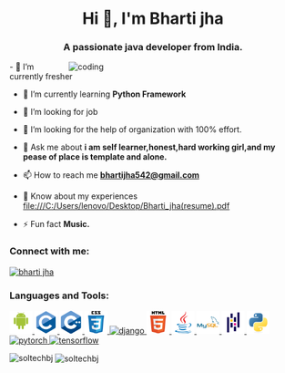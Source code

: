 <h1 align="center">Hi 👋, I'm Bharti jha</h1>

<h3 align="center">A passionate java developer from India.</h3>

<img align="right" alt="coding" width="400" src="https://www.google.com/search?q=animated+image+coding+girls&tbm=isch&chips=q:animated+image+coding+girls,online_chips:github:ZlBfpDhMqJU%3D&hl=en-GB&sa=X&ved=2ahUKEwiOv4P0zsP_AhVRHLcAHX3qDY0Q4lYoAnoECAEQKg&biw=1349&bih=657#imgrc=lahMOKRfUGYsqM">
- 🔭 I’m currently fresher 

- 🌱 I’m currently learning **Python Framework**

- 👯 I’m looking for job 

- 🤝 I’m looking for the help of organization with 100% effort. 

- 💬 Ask me about **i am self learner,honest,hard working girl,and my pease of place is template and alone.**

- 📫 How to reach me **bhartijha542@gmail.com**

- 📄 Know about my experiences [file:///C:/Users/lenovo/Desktop/Bharti_jha(resume).pdf](file:///C:/Users/lenovo/Desktop/Bharti_jha(resume).pdf)

- ⚡ Fun fact **Music.**

<h3 align="left">Connect with me:</h3>
<p align="left">
<a href="https://linkedin.com/in/bharti jha" target="blank"><img align="center" src="https://raw.githubusercontent.com/rahuldkjain/github-profile-readme-generator/master/src/images/icons/Social/linked-in-alt.svg" alt="bharti jha" height="30" width="40" /></a>
</p>

<h3 align="left">Languages and Tools:</h3>
<p align="left"> <a href="https://developer.android.com" target="_blank" rel="noreferrer"> <img src="https://raw.githubusercontent.com/devicons/devicon/master/icons/android/android-original-wordmark.svg" alt="android" width="40" height="40"/> </a> <a href="https://www.cprogramming.com/" target="_blank" rel="noreferrer"> <img src="https://raw.githubusercontent.com/devicons/devicon/master/icons/c/c-original.svg" alt="c" width="40" height="40"/> </a> <a href="https://www.w3schools.com/cpp/" target="_blank" rel="noreferrer"> <img src="https://raw.githubusercontent.com/devicons/devicon/master/icons/cplusplus/cplusplus-original.svg" alt="cplusplus" width="40" height="40"/> </a> <a href="https://www.w3schools.com/css/" target="_blank" rel="noreferrer"> <img src="https://raw.githubusercontent.com/devicons/devicon/master/icons/css3/css3-original-wordmark.svg" alt="css3" width="40" height="40"/> </a> <a href="https://www.djangoproject.com/" target="_blank" rel="noreferrer"> <img src="https://cdn.worldvectorlogo.com/logos/django.svg" alt="django" width="40" height="40"/> </a> <a href="https://www.w3.org/html/" target="_blank" rel="noreferrer"> <img src="https://raw.githubusercontent.com/devicons/devicon/master/icons/html5/html5-original-wordmark.svg" alt="html5" width="40" height="40"/> </a> <a href="https://www.java.com" target="_blank" rel="noreferrer"> <img src="https://raw.githubusercontent.com/devicons/devicon/master/icons/java/java-original.svg" alt="java" width="40" height="40"/> </a> <a href="https://www.mysql.com/" target="_blank" rel="noreferrer"> <img src="https://raw.githubusercontent.com/devicons/devicon/master/icons/mysql/mysql-original-wordmark.svg" alt="mysql" width="40" height="40"/> </a> <a href="https://pandas.pydata.org/" target="_blank" rel="noreferrer"> <img src="https://raw.githubusercontent.com/devicons/devicon/2ae2a900d2f041da66e950e4d48052658d850630/icons/pandas/pandas-original.svg" alt="pandas" width="40" height="40"/> </a> <a href="https://www.python.org" target="_blank" rel="noreferrer"> <img src="https://raw.githubusercontent.com/devicons/devicon/master/icons/python/python-original.svg" alt="python" width="40" height="40"/> </a> <a href="https://pytorch.org/" target="_blank" rel="noreferrer"> <img src="https://www.vectorlogo.zone/logos/pytorch/pytorch-icon.svg" alt="pytorch" width="40" height="40"/> </a> <a href="https://www.tensorflow.org" target="_blank" rel="noreferrer"> <img src="https://www.vectorlogo.zone/logos/tensorflow/tensorflow-icon.svg" alt="tensorflow" width="40" height="40"/> </a> </p>

<p><img align="left" src="https://github-readme-stats.vercel.app/api/top-langs?username=soltechbj&show_icons=true&locale=en&layout=compact" alt="soltechbj" /></p>

<p>&nbsp;<img align="center" src="https://github-readme-stats.vercel.app/api?username=soltechbj&show_icons=true&locale=en" alt="soltechbj" /></p>

